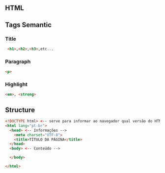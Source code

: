 ## HTML

## Tags Semantic

### Title
  ``` html
   <h1>,<h2>,<h3>,etc...
  ```

### Paragraph
  ``` html
  <p>
  ```

### Highlight
  ``` html
  <em>, <strong>
  ```

## Structure


``` html
<!DOCTYPE html> <-- serve para informar ao navegador qual versão do HTML estamos usando.-->
<html lang="pt-br">
  <head> <-- Informações -->
    <meta charset="UTF-8">
    <title>TÍTULO DA PÁGINA</title>
  </head>
  <body> <-- Conteúdo -->

  </body>

</html>
```